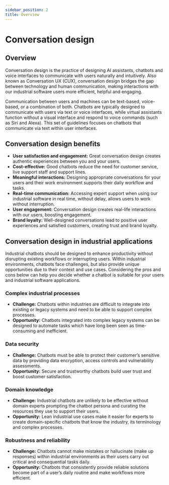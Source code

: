 ```yaml
---
sidebar_position: 2
title: Overview
---
```

# Conversation design

## Overview
Conversation design is the practice of designing AI assistants, chatbots and voice interfaces to communicate with users naturally and intuitively. Also known as Conversation UX (CUX), conversation design bridges the gap between technology and human communication, making interactions with our industrial software users more efficient, helpful and engaging. 

Communication between users and machines can be text-based, voice-based, or a combination of both. Chatbots are typically designed to communicate with users via text or voice interfaces, while virtual assistants function without a visual interface and respond to voice commands (such as Siri and Alexa). This set of guidelines focuses on chatbots that communicate via text within user interfaces.

## Conversation design benefits
- **User satisfaction and engagement:** Great conversation design creates authentic experiences between you and your users.
- **Cost-effective:** Good chatbots reduce the need for customer service, live support staff and support lines.
- **Meaningful interactions:** Designing appropriate conversations for your users and their work environment supports their daily workflow and tasks.
- **Real-time communication:** Accessing expert support when using our industrial software in real time, without delay, allows users to work without interruption.
- **User engagement:** Conversation design creates real-life interactions with our users, boosting engagement.
- **Brand loyalty:** Well-designed conversations lead to positive user experiences and satisfied customers, creating trust and brand loyalty.

## Conversation design in industrial applications
Industrial chatbots should be designed to enhance productivity without disrupting existing workflows or interrupting users. Within industrial environments, chatbots face challenges, but also provide unique opportunities due to their context and use cases. Considering the pros and cons below can help you decide whether a chatbot is suitable for your users and industrial software applications. 

### Complex industrial processes
- **Challenge:** Chatbots within industries are difficult to integrate into existing or legacy systems and need to be able to support complex processes.  
- **Opportunity:** Chatbots integrated into complex legacy systems can be designed to automate tasks which have long been seen as time-consuming and inefficient. 

### Data security
- **Challenge:** Chatbots must be able to protect their customer’s sensitive data by providing data encryption, access controls and vulnerability assessments.  
- **Opportunity:** Secure and trustworthy chatbots build user trust and boost customer satisfaction.

### Domain knowledge
- **Challenge:** Industrial chatbots are unlikely to be effective without domain experts prompting the chatbot persona and curating the resources they use to support their users. 
- **Opportunity:** Lean industrial use cases make it easier for experts to create domain-specific chatbots that know the industry, its terminology and complex processes. 

### Robustness and reliability
- **Challenge:** Chatbots cannot make mistakes or hallucinate (make up responses) within industrial environments as their users carry out critical and consequential tasks daily. 
- **Opportunity:** Chatbots that consistently provide reliable solutions become part of a user’s daily routine and make workflows more efficient. 

